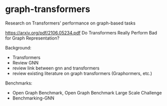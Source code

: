 # graph-transformers
Research on Transformers' performance on graph-based tasks

https://arxiv.org/pdf/2106.05234.pdf
Do Transformers Really Perform Bad
for Graph Representation?


Background:
- Transformers
- Review GNN
- review link between gnn and transformers
- review existing literature on graph transformers (Graphormers, etc.)

Benchmarks:
- Open Graph Benchmark, Open Graph Benchmark Large Scale Challenge
- Benchmarking-GNN